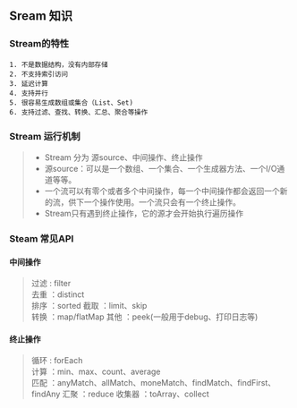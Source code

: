 ## Sream 知识 
### Stream的特性
    1. 不是数据结构，没有内部存储
    2. 不支持索引访问
    3. 延迟计算
    4. 支持并行
    5. 很容易生成数组或集合（List、Set)
    6. 支持过滤、查找、转换、汇总、聚合等操作
### Stream 运行机制
> - Stream 分为 源source、中间操作、终止操作  
> - 源source：可以是一个数组、一个集合、一个生成器方法、一个I/O通道等等。  
> - 一个流可以有零个或者多个中间操作，每一个中间操作都会返回一个新的流，供下一个操作使用。一个流只会有一个终止操作。
> - Stream只有遇到终止操作，它的源才会开始执行遍历操作
### Steam 常见API
#### 中间操作
> 过滤 : filter  
> 去重 ：distinct  
> 排序 ：sorted
> 截取 ：limit、skip  
> 转换 ：map/flatMap 
> 其他 ：peek(一般用于debug、打印日志等)
#### 终止操作
> 循环 : forEach  
> 计算 ：min、max、count、average  
> 匹配 ：anyMatch、allMatch、moneMatch、findMatch、findFirst、findAny
> 汇聚 ：reduce 
> 收集器 ：toArray、collect 